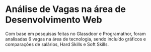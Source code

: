 # Análise de Vagas na área de Desenvolvimento Web

Com base em pesquisas feitas no Glassdoor e Programathor, foram analisadas 6 vagas na área de tecnologia, 
sendo incluído gráficos e comparações de salários, Hard Skills e Soft Skills.
